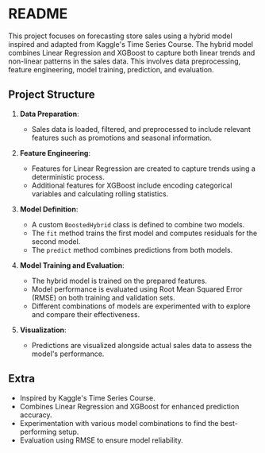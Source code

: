 # README

This project focuses on forecasting store sales using a hybrid model inspired and adapted from Kaggle's Time Series Course. The hybrid model combines Linear Regression and XGBoost to capture both linear trends and non-linear patterns in the sales data. This involves data preprocessing, feature engineering, model training, prediction, and evaluation.

## Project Structure

1. **Data Preparation**:
   - Sales data is loaded, filtered, and preprocessed to include relevant features such as promotions and seasonal information.

2. **Feature Engineering**:
   - Features for Linear Regression are created to capture trends using a deterministic process.
   - Additional features for XGBoost include encoding categorical variables and calculating rolling statistics.

3. **Model Definition**:
   - A custom `BoostedHybrid` class is defined to combine two models. 
   - The `fit` method trains the first model and computes residuals for the second model.
   - The `predict` method combines predictions from both models.

4. **Model Training and Evaluation**:
   - The hybrid model is trained on the prepared features.
   - Model performance is evaluated using Root Mean Squared Error (RMSE) on both training and validation sets.
   - Different combinations of models are experimented with to explore and compare their effectiveness.

5. **Visualization**:
   - Predictions are visualized alongside actual sales data to assess the model's performance.

## Extra

- Inspired by Kaggle's Time Series Course.
- Combines Linear Regression and XGBoost for enhanced prediction accuracy.
- Experimentation with various model combinations to find the best-performing setup.
- Evaluation using RMSE to ensure model reliability.
